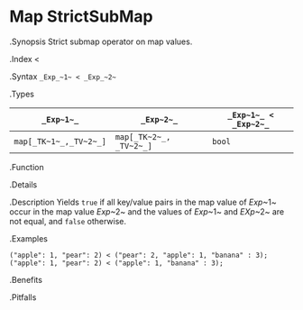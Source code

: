 # Map StrictSubMap

.Synopsis
Strict submap operator on map values.

.Index
<

.Syntax
`_Exp_~1~ < _Exp_~2~`

.Types

| `_Exp~1~_`            |  `_Exp~2~_`             | `_Exp~1~_ < _Exp~2~_`  |
| --- | --- | --- |
| `map[_TK~1~_,_TV~2~_]` |  `map[_TK~2~_, _TV~2~_]` | `bool`                |


.Function

.Details

.Description
Yields `true` if all key/value pairs in the map value of _Exp_~1~ occur in the map value _Exp_~2~
and the values of _Exp_~1~ and _EXp_~2~ are not equal, and `false` otherwise.

.Examples
```rascal-shell
("apple": 1, "pear": 2) < ("pear": 2, "apple": 1, "banana" : 3);
("apple": 1, "pear": 2) < ("apple": 1, "banana" : 3);
```

.Benefits

.Pitfalls

